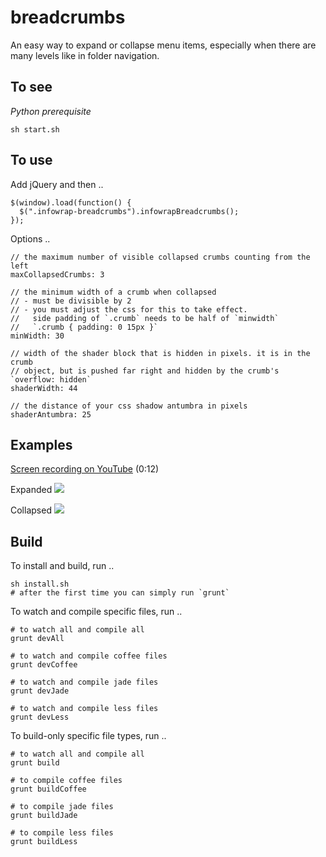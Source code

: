 # breadcrumbs

An easy way to expand or collapse menu items, especially when there are many levels like in folder navigation.

## To see

*Python prerequisite*

    sh start.sh

## To use

Add jQuery and then ..

    $(window).load(function() {
      $(".infowrap-breadcrumbs").infowrapBreadcrumbs();
    });

Options ..

    // the maximum number of visible collapsed crumbs counting from the left
    maxCollapsedCrumbs: 3

    // the minimum width of a crumb when collapsed
    // - must be divisible by 2
    // - you must adjust the css for this to take effect.
    //   side padding of `.crumb` needs to be half of `minwidth`
    //   `.crumb { padding: 0 15px }`
    minWidth: 30

    // width of the shader block that is hidden in pixels. it is in the crumb
    // object, but is pushed far right and hidden by the crumb's `overflow: hidden`
    shaderWidth: 44

    // the distance of your css shadow antumbra in pixels
    shaderAntumbra: 25


## Examples

[Screen recording on YouTube](https://www.youtube.com/watch?v=CVHiKA06XHU) (0:12)

Expanded
![](https://raw.github.com/infowrap/breadcrumbs/master/README/expanded.png)

Collapsed
![](https://raw.github.com/infowrap/breadcrumbs/master/README/collapsed.png)


## Build

To install and build, run ..

    sh install.sh
    # after the first time you can simply run `grunt`


To watch and compile specific files, run ..

    # to watch all and compile all
    grunt devAll

    # to watch and compile coffee files
    grunt devCoffee

    # to watch and compile jade files
    grunt devJade

    # to watch and compile less files
    grunt devLess


To build-only specific file types, run ..

    # to watch all and compile all
    grunt build

    # to compile coffee files
    grunt buildCoffee

    # to compile jade files
    grunt buildJade

    # to compile less files
    grunt buildLess
